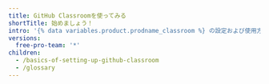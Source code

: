 ```yaml
---
title: GitHub Classroomを使ってみる
shortTitle: 始めましょう！
intro: '{% data variables.product.prodname_classroom %} の設定および使用方法を学び、コースを運営しましょう。'
versions:
  free-pro-team: '*'
children:
  - /basics-of-setting-up-github-classroom
  - /glossary
---
```


